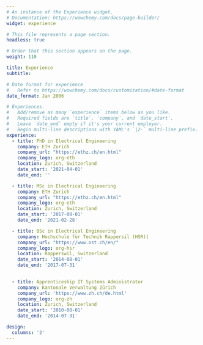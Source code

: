 ```yaml
---
# An instance of the Experience widget.
# Documentation: https://wowchemy.com/docs/page-builder/
widget: experience

# This file represents a page section.
headless: true

# Order that this section appears on the page.
weight: 110

title: Experience
subtitle:

# Date format for experience
#   Refer to https://wowchemy.com/docs/customization/#date-format
date_format: Jan 2006

# Experiences.
#   Add/remove as many `experience` items below as you like.
#   Required fields are `title`, `company`, and `date_start`.
#   Leave `date_end` empty if it's your current employer.
#   Begin multi-line descriptions with YAML's `|2-` multi-line prefix.
experience:
  - title: PhD in Electrical Engineering
    company: ETH Zurich
    company_url: "https://ethz.ch/en.html"
    company_logo: org-eth
    location: Zurich, Switzerland
    date_start: '2021-04-01'
    date_end: ''

  - title: MSc in Electrical Engineering
    company: ETH Zurich
    company_url: "https://ethz.ch/en.html"
    company_logo: org-eth
    location: Zurich, Switzerland
    date_start: '2017-08-01'
    date_end: '2021-02-28'

  - title: BSc in Electrical Engineering
    company: Hochschule für Technik Rappersil (HSR)(
    company_url: "https://www.ost.ch/en/"
    company_logo: org-hsr
    location: Rapperswil, Switzerland
    date_start: '2014-08-01'
    date_end: '2017-07-31'

        
  - title: Apprenticeship IT Systems Administrator
    company: Kantonale Verwaltung Zürich
    company_url: 'https://www.zh.ch/de.html'
    company_logo: org-zh
    location: Zurich, Switzerland
    date_start: '2010-08-01'
    date_end: '2014-07-31'

design:
  columns: '2'
---
```

